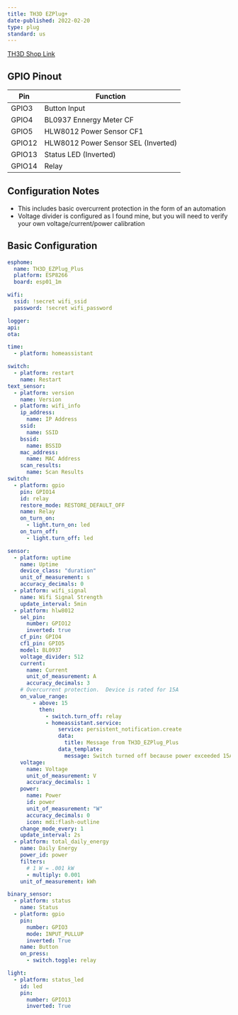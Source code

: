```yaml
---
title: TH3D EZPlug+
date-published: 2022-02-20
type: plug
standard: us
---
```


[TH3D Shop Link](https://www.th3dstudio.com/product/ezplug-open-source-wifi-smart-plug/)

## GPIO Pinout

| Pin    | Function                            |
| -----  | ------------                        |
| GPIO3  | Button Input                        |
| GPIO4  | BL0937 Ennergy Meter CF             |
| GPIO5  | HLW8012 Power Sensor CF1            |
| GPIO12 | HLW8012 Power Sensor SEL (Inverted) |
| GPIO13 | Status LED (Inverted)               |
| GPIO14 | Relay                               |

## Configuration Notes

* This includes basic overcurrent protection in the form of an automation
* Voltage divider is configured as I found mine, but you will need to verify your own voltage/current/power calibration

## Basic Configuration

```yaml
esphome:
  name: TH3D_EZPlug_Plus
  platform: ESP8266
  board: esp01_1m

wifi:
  ssid: !secret wifi_ssid
  password: !secret wifi_password

logger:
api:
ota:

time:
  - platform: homeassistant

switch:
  - platform: restart
    name: Restart
text_sensor:
  - platform: version
    name: Version
  - platform: wifi_info
    ip_address:
      name: IP Address
    ssid:
      name: SSID
    bssid:
      name: BSSID
    mac_address:
      name: MAC Address
    scan_results:
      name: Scan Results
switch:
  - platform: gpio
    pin: GPIO14
    id: relay
    restore_mode: RESTORE_DEFAULT_OFF
    name: Relay
    on_turn_on:
      - light.turn_on: led
    on_turn_off:
      - light.turn_off: led

sensor:
  - platform: uptime
    name: Uptime
    device_class: "duration"
    unit_of_measurement: s
    accuracy_decimals: 0
  - platform: wifi_signal
    name: Wifi Signal Strength
    update_interval: 5min
  - platform: hlw8012
    sel_pin:
      number: GPIO12
      inverted: true
    cf_pin: GPIO4
    cf1_pin: GPIO5
    model: BL0937
    voltage_divider: 512
    current:
      name: Current
      unit_of_measurement: A
      accuracy_decimals: 3
    # Overcurrent protection.  Device is rated for 15A
    on_value_range:
        - above: 15
          then:
            - switch.turn_off: relay
            - homeassistant.service:
                service: persistent_notification.create
                data:
                  title: Message from TH3D_EZPlug_Plus
                data_template:
                  message: Switch turned off because power exceeded 15A
    voltage:
      name: Voltage
      unit_of_measurement: V
      accuracy_decimals: 1
    power:
      name: Power
      id: power
      unit_of_measurement: "W"
      accuracy_decimals: 0
      icon: mdi:flash-outline
    change_mode_every: 1
    update_interval: 2s
  - platform: total_daily_energy
    name: Daily Energy
    power_id: power
    filters:
      # 1 W = .001 kW
      - multiply: 0.001
    unit_of_measurement: kWh

binary_sensor:
  - platform: status
    name: Status
  - platform: gpio
    pin:
      number: GPIO3
      mode: INPUT_PULLUP
      inverted: True
    name: Button
    on_press:
      - switch.toggle: relay

light:
  - platform: status_led
    id: led
    pin: 
      number: GPIO13
      inverted: True
```
